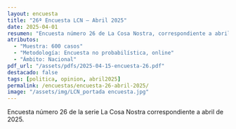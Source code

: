 ```yaml
---
layout: encuesta
title: "26ª Encuesta LCN — Abril 2025"
date: 2025-04-01
resumen: "Encuesta número 26 de La Cosa Nostra, correspondiente a abril de 2025."
atributos:
  - "Muestra: 600 casos"
  - "Metodología: Encuesta no probabilística, online"
  - "Ámbito: Nacional"
pdf_url: "/assets/pdfs/2025-04-15-encuesta-26.pdf"
destacado: false
tags: [politica, opinion, abril2025]
permalink: /encuestas/encuesta-26-abril-2025/
image: "/assets/img/LCN_portada encuesta.jpg"
---
```


Encuesta número 26 de la serie La Cosa Nostra correspondiente a abril de 2025.
